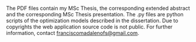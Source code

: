 # 
The PDF files contain my MSc Thesis, the corresponding extended abstract and the corresponding MSc Thesis presentation.
The .py files are python scripts of the optimization models described in the dissertation. 
Due to copyrights the web application source code is not public. For further information, contact franciscomadalenofs@gmail.com.
